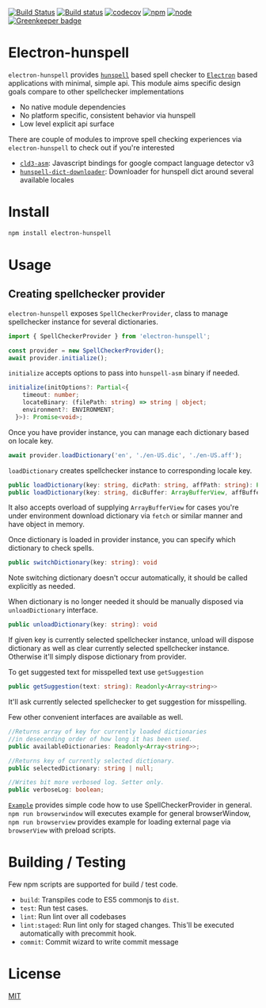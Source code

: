 [![Build Status](https://travis-ci.org/kwonoj/electron-hunspell.svg?branch=feat-interfaces)](https://travis-ci.org/kwonoj/electron-hunspell)
[![Build status](https://ci.appveyor.com/api/projects/status/2gof7lckercaa37f?svg=true)](https://ci.appveyor.com/project/kwonoj/electron-hunspell)
[![codecov](https://codecov.io/gh/kwonoj/electron-hunspell/branch/master/graph/badge.svg)](https://codecov.io/gh/kwonoj/electron-hunspell)
[![npm](https://img.shields.io/npm/v/electron-hunspell.svg)](https://www.npmjs.com/package/electron-hunspell)
[![node](https://img.shields.io/badge/node-=>4.0-blue.svg?style=flat)](https://www.npmjs.com/package/electron-hunspell)
[![Greenkeeper badge](https://badges.greenkeeper.io/kwonoj/electron-hunspell.svg)](https://greenkeeper.io/)

# Electron-hunspell

`electron-hunspell` provides [`hunspell`](https://github.com/hunspell/hunspell) based spell checker to [`Electron`](https://electron.atom.io/) based applications with minimal, simple api. This module aims specific design goals compare to other spellchecker implementations

- No native module dependencies
- No platform specific, consistent behavior via hunspell
- Low level explicit api surface

There are couple of modules to improve spell checking experiences via `electron-hunspell` to check out if you're interested

- [`cld3-asm`](https://github.com/kwonoj/cld3-asm): Javascript bindings for google compact language detector v3
- [`hunspell-dict-downloader`](https://github.com/kwonoj/hunspell-dict-downloader): Downloader for hunspell dict around several available locales

# Install

```sh
npm install electron-hunspell
```

# Usage

## Creating spellchecker provider

`electron-hunspell` exposes `SpellCheckerProvider`, class to manage spellchecker instance for several dictionaries.

```typescript
import { SpellCheckerProvider } from 'electron-hunspell';

const provider = new SpellCheckerProvider();
await provider.initialize();
```

`initialize` accepts options to pass into `hunspell-asm` binary if needed.

```typescript
initialize(initOptions?: Partial<{
    timeout: number;
    locateBinary: (filePath: string) => string | object;
    environment?: ENVIRONMENT;
  }>): Promise<void>;
```

Once you have provider instance, you can manage each dictionary based on locale key.

```typescript
await provider.loadDictionary('en', './en-US.dic', './en-US.aff');
```

`loadDictionary` creates spellchecker instance to corresponding locale key.

```typescript
public loadDictionary(key: string, dicPath: string, affPath: string): Promise<void>;
public loadDictionary(key: string, dicBuffer: ArrayBufferView, affBuffer: ArrayBufferView): Promise<void>;
```

It also accepts overload of supplying `ArrayBufferView` for cases you're under environment download dictionary via `fetch` or similar manner and have object in memory.

Once dictionary is loaded in provider instance, you can specify which dictionary to check spells.

```typescript
public switchDictionary(key: string): void
```

Note switching dictionary doesn't occur automatically, it should be called explicitly as needed.

When dictionary is no longer needed it should be manually disposed via `unloadDictionary` interface.

```typescript
public unloadDictionary(key: string): void
```

If given key is currently selected spellchecker instance, unload will dispose dictionary as well as clear currently selected spellchecker instance. Otherwise it'll simply dispose dictionary from provider.

To get suggested text for misspelled text use `getSuggestion`

```typescript
public getSuggestion(text: string): Readonly<Array<string>>
```

It'll ask currently selected spellchecker to get suggestion for misspelling.

Few other convenient interfaces are available as well.

```typescript
//Returns array of key for currently loaded dictionaries
//in desecending order of how long it has been used.
public availableDictionaries: Readonly<Array<string>>;

//Returns key of currently selected dictionary.
public selectedDictionary: string | null;

//Writes bit more verbosed log. Setter only.
public verboseLog: boolean;
```

[`Example`](https://github.com/kwonoj/electron-hunspell/tree/master/example) provides simple code how to use SpellCheckerProvider in general. `npm run browserwindow` will executes example for general browserWindow, `npm run browserview` provides example for loading external page via `browserView` with preload scripts.

# Building / Testing

Few npm scripts are supported for build / test code.

- `build`: Transpiles code to ES5 commonjs to `dist`.
- `test`: Run test cases.
- `lint`: Run lint over all codebases
- `lint:staged`: Run lint only for staged changes. This'll be executed automatically with precommit hook.
- `commit`: Commit wizard to write commit message

# License

[MIT](https://github.com/kwonoj/electron-hunspell/blob/master/LICENSE)